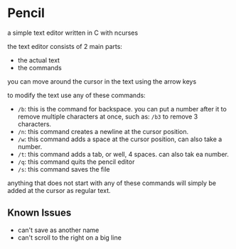 # Pencil

a simple text editor written in C with ncurses

the text editor consists of 2 main parts:
- the actual text
- the commands

you can move around the cursor in the text using the arrow keys

to modify the text use any of these commands:
- ``/b``: this is the command for backspace. you can put a number after it to remove multiple characters at once, such as: ``/b3`` to remove 3 characters.
- ``/n``: this command creates a newline at the cursor position.
- ``/w``: this command adds a space at the cursor position, can also take a number.
- ``/t``: this command adds a tab, or well, 4 spaces. can also tak ea number.
- ``/q``: this command quits the pencil editor
- ``/s``: this command saves the file

anything that does not start with any of these commands will simply be added at the cursor as regular text.

## Known Issues
- can't save as another name
- can't scroll to the right on a big line
